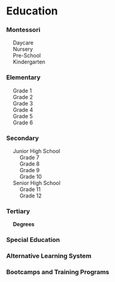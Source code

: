 # Education

### Montessori
&emsp; Daycare <br/>
&emsp; Nursery <br/>
&emsp; Pre-School <br/>
&emsp; Kindergarten <br/>
### Elementary
&emsp; Grade 1 <br/>
&emsp; Grade 2 <br/>
&emsp; Grade 3 <br/>
&emsp; Grade 4 <br/>
&emsp; Grade 5 <br/>
&emsp; Grade 6 <br/>
### Secondary
&emsp; Junior High School <br/>
&emsp; &emsp; Grade 7 <br/>
&emsp; &emsp; Grade 8 <br/>
&emsp; &emsp; Grade 9 <br/>
&emsp; &emsp; Grade 10 <br/>
&emsp; Senior High School <br/>
&emsp; &emsp; Grade 11 <br/>
&emsp; &emsp; Grade 12 <br/>
### Tertiary
&emsp; **Degrees**
&emsp; &emsp; 
&emsp; &emsp; 
&emsp; &emsp; 
&emsp; &emsp; 
&emsp; &emsp; 
&emsp; &emsp; 
&emsp; &emsp; 
&emsp; &emsp; 
### Special Education
### Alternative Learning System
### Bootcamps and Training Programs
